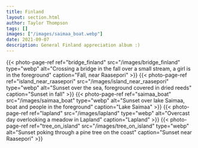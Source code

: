 ```yaml
---
title: Finland
layout: section.html
author: Taylor Thompson
tags: []
images: ["/images/saimaa_boat.webp"]
date: 2021-09-07
description: General Finland appreciation album :)
---
```

{{< photo-page-ref ref="bridge_finland" src="/images/bridge_finland" type="webp" alt="Crossing a bridge in the fall over a small stream, a girl is in the foreground" caption="Fall, near Raasepori" >}}
{{< photo-page-ref ref="island_near_raasepori" src="/images/island_near_raasepori" type="webp" alt="Sunset over the sea, foreground covered in dried reeds" caption="Sunset in fall" >}}
{{< photo-page-ref ref="saimaa_boat" src="/images/saimaa_boat" type="webp" alt="Sunset over lake Saimaa, boat and people in the foreground" caption="Lake Saimaa" >}}
{{< photo-page-ref ref="lapland" src="/images/lapland" type="webp" alt="Overcast day overlooking a meadow in Lapland" caption="Lapland" >}}
{{< photo-page-ref ref="tree_on_island" src="/images/tree_on_island" type="webp" alt="Sunset poking through a pine tree on the coast" caption="Sunset near Raasepori" >}}
